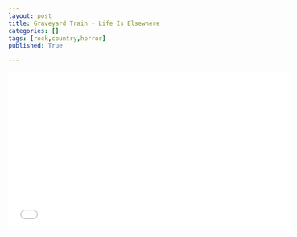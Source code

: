 ```yaml
---
layout: post
title: Graveyard Train - Life Is Elsewhere
categories: []
tags: [rock,country,horror]
published: True

---
```


<iframe width="560" height="315" src="//www.youtube.com/embed/9exg6FwkHdY" frameborder="0"> </iframe>

